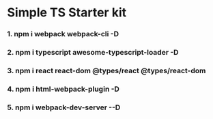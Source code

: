 # Simple TS Starter kit

### 1. npm i webpack webpack-cli -D 
### 2. npm i typescript awesome-typescript-loader -D
### 3. npm i react react-dom @types/react @types/react-dom
### 4. npm i html-webpack-plugin -D
### 5. npm i webpack-dev-server --D